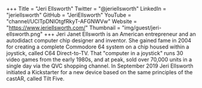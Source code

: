 +++
Title = "Jeri Ellsworth"
Twitter = "@jeriellsworth"
LinkedIn = "jeriellsworth"
GitHub = "JeriEllsworth"
YouTube = "channel/UClTpDNIOtgfRkyT-AFGNWVw"
Website = "https://www.jeriellsworth.com/"
Thumbnail = "img/guest/jeri-ellsworth.png"
+++
Jeri Janet Ellsworth is an American entrepreneur and an autodidact computer chip designer and inventor. She gained fame in 2004 for creating a complete Commodore 64 system on a chip housed within a joystick, called C64 Direct-to-TV. That "computer in a joystick" runs 30 video games from the early 1980s, and at peak, sold over 70,000 units in a single day via the QVC shopping channel.
In September 2019 Jeri Ellsworth initiated a Kickstarter for a new device based on the same principles of the castAR, called Tilt Five.